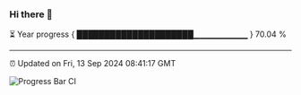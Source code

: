 ### Hi there 👋

⏳ Year progress { █████████████████████▁▁▁▁▁▁▁▁▁ } 70.04 %

---

⏰ Updated on Fri, 13 Sep 2024 08:41:17 GMT

![Progress Bar CI](https://github.com/IshwaranRudhara/GIT-ACTION/workflows/Progress%20Bar%20CI/badge.svg)
